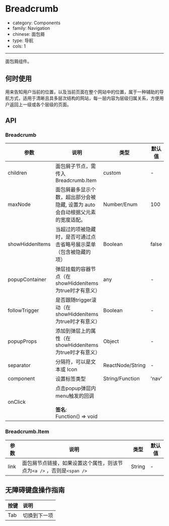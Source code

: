 # Breadcrumb

-   category: Components
-   family: Navigation
-   chinese: 面包屑
-   type: 导航
-   cols: 1

---

面包屑组件。

## 何时使用

用来告知用户当前的位置，以及当前页面在整个网站中的位置，属于一种辅助的导航方式，适用于清晰且具多层次结构的网站，每一层内容为层级归属关系，方便用户返回上一级或各个层级的页面。

## API

### Breadcrumb

| 参数              | 说明                                          | 类型               | 默认值   | 版本支持 |
| --------------- | ------------------------------------------- | ---------------- | ----- | ---- |
| children        | 面包屑子节点，需传入 Breadcrumb.Item                  | custom           | -     |      |
| maxNode         | 面包屑最多显示个数，超出部分会被隐藏, 设置为 auto 会自动根据父元素的宽度适配。 | Number/Enum      | 100   |      |
| showHiddenItems | 当超过的项被隐藏时，是否可通过点击省略号展示菜单（包含被隐藏的项）           | Boolean          | false | 1.23 |
| popupContainer  | 弹层挂载的容器节点（在showHiddenItems为true时才有意义）       | any              | -     | 1.23 |
| followTrigger   | 是否跟随trigger滚动（在showHiddenItems为true时才有意义）   | Boolean          | -     | 1.23 |
| popupProps      | 添加到弹层上的属性（在showHiddenItems为true时才有意义）       | Object           | -     | 1.23 |
| separator       | 分隔符，可以是文本或 Icon                             | ReactNode/String | -     |      |
| component       | 设置标签类型                                      | String/Function  | 'nav' |      |
| onClick         | 点击popup弹层内menu触发的回调<br/><br/>**签名**:<br/>Function() => void     
### Breadcrumb.Item

| 参数   | 说明                                           | 类型     | 默认值 |
| ---- | -------------------------------------------- | ------ | --- |
| link | 面包屑节点链接，如果设置这个属性，则该节点为`<a />` ，否则是`<span />` | String | -   |

## 无障碍键盘操作指南

| 按键  | 说明     |
| :-- | :----- |
| Tab | 切换到下一项 |
